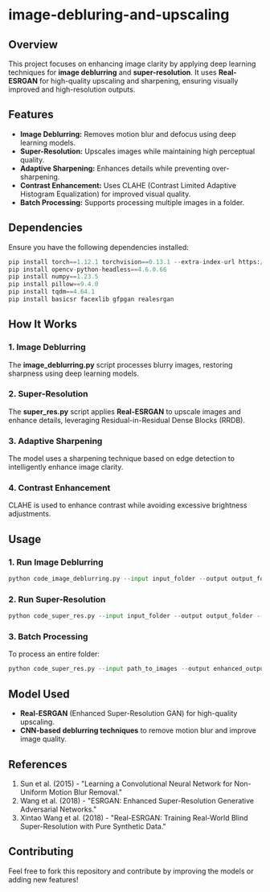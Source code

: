 # image-debluring-and-upscaling
## Overview
This project focuses on enhancing image clarity by applying deep learning techniques for **image deblurring** and **super-resolution**. It uses **Real-ESRGAN** for high-quality upscaling and sharpening, ensuring visually improved and high-resolution outputs.

## Features
- **Image Deblurring:** Removes motion blur and defocus using deep learning models.
- **Super-Resolution:** Upscales images while maintaining high perceptual quality.
- **Adaptive Sharpening:** Enhances details while preventing over-sharpening.
- **Contrast Enhancement:** Uses CLAHE (Contrast Limited Adaptive Histogram Equalization) for improved visual quality.
- **Batch Processing:** Supports processing multiple images in a folder.

## Dependencies
Ensure you have the following dependencies installed:
```python
pip install torch==1.12.1 torchvision==0.13.1 --extra-index-url https://download.pytorch.org/whl/cu113
pip install opencv-python-headless==4.6.0.66
pip install numpy==1.23.5
pip install pillow==9.4.0
pip install tqdm==4.64.1
pip install basicsr facexlib gfpgan realesrgan
```

## How It Works
### 1. Image Deblurring
The **image_deblurring.py** script processes blurry images, restoring sharpness using deep learning models.

### 2. Super-Resolution
The **super_res.py** script applies **Real-ESRGAN** to upscale images and enhance details, leveraging Residual-in-Residual Dense Blocks (RRDB).

### 3. Adaptive Sharpening
The model uses a sharpening technique based on edge detection to intelligently enhance image clarity.

### 4. Contrast Enhancement
CLAHE is used to enhance contrast while avoiding excessive brightness adjustments.

## Usage
### 1. Run Image Deblurring
```python
python code_image_deblurring.py --input input_folder --output output_folder
```
### 2. Run Super-Resolution
```python
python code_super_res.py --input input_folder --output output_folder --scale 4
```

### 3. Batch Processing
To process an entire folder:
```python
python code_super_res.py --input path_to_images --output enhanced_output --scale 4
```

## Model Used
- **Real-ESRGAN** (Enhanced Super-Resolution GAN) for high-quality upscaling.
- **CNN-based deblurring techniques** to remove motion blur and improve image quality.

## References
1. Sun et al. (2015) - "Learning a Convolutional Neural Network for Non-Uniform Motion Blur Removal."
2. Wang et al. (2018) - "ESRGAN: Enhanced Super-Resolution Generative Adversarial Networks."
3. Xintao Wang et al. (2018) - "Real-ESRGAN: Training Real-World Blind Super-Resolution with Pure Synthetic Data."

## Contributing
Feel free to fork this repository and contribute by improving the models or adding new features!
